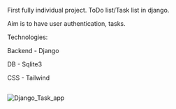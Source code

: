 First fully individual project. ToDo list/Task list in django.

Aim is to have user authentication, tasks.


Technologies:


Backend - Django

DB      - Sqlite3

CSS     - Tailwind


##
![Django_Task_app](https://github.com/user-attachments/assets/a8731b73-7458-4f80-b058-62af53701dd1)
